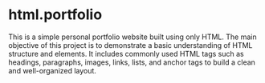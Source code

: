 # html.portfolio
This is a simple personal portfolio website built using only HTML. The main objective of this project is to demonstrate a basic understanding of HTML structure and elements. It includes commonly used HTML tags such as headings, paragraphs, images, links, lists, and anchor tags to build a clean and well-organized layout.
